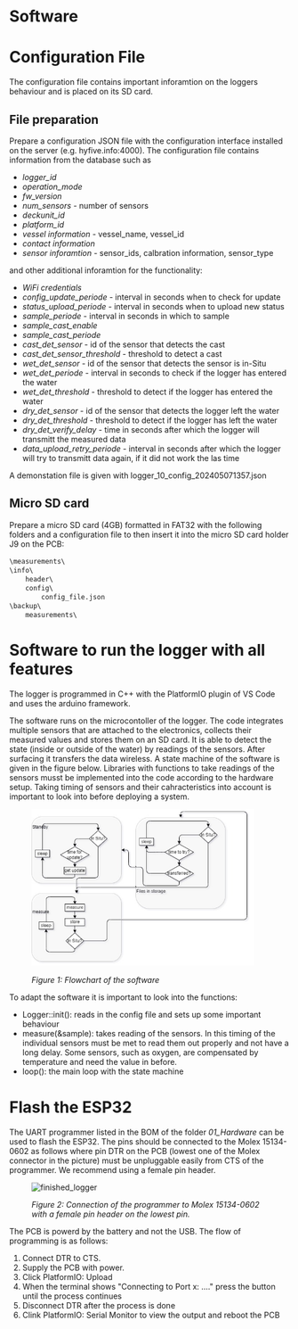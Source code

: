 Software
=====

# Configuration File

The configuration file contains important inforamtion on the loggers behaviour and is placed on its SD card.

## File preparation
Prepare a configuration JSON file with the configuration interface installed on the server (e.g. hyfive.info:4000). The configuration file contains information from the database such as
- *logger_id*
- *operation_mode*
- *fw_version*
- *num_sensors*	- number of sensors
- *deckunit_id*
- *platform_id*
- *vessel information* - vessel_name, vessel_id
- *contact information*
- *sensor inforamtion* - sensor_ids, calbration information, sensor_type

and other additional inforamtion for the functionality:
- *WiFi credentials*
- *config_update_periode*		- interval in seconds when to check for update
- *status_upload_periode*		- interval in seconds when to upload new status
- *sample_periode*		- interval in seconds in which to sample
- *sample_cast_enable*
- *sample_cast_periode*
- *cast_det_sensor*		- id of the sensor that detects the cast
- *cast_det_sensor_threshold*	- threshold to detect a cast
- *wet_det_sensor*		- id of the sensor that detects the sensor is in-Situ
- *wet_det_periode*		- interval in seconds to check if the logger has entered the water
- *wet_det_threshold*		- threshold to detect if the logger has entered the water
- *dry_det_sensor*		- id of the sensor that detects the logger left the water
- *dry_det_threshold*		- threshold to detect if the logger has left the water
- *dry_det_verify_delay*	- time in seconds after which the logger will transmitt the measured data
- *data_upload_retry_periode*	- interval in seconds  after which the logger will try to transmitt data again, if it did not work the las time

A demonstation file is given with logger_10_config_202405071357.json

## Micro SD card
Prepare a micro SD card (4GB) formatted in FAT32 with the following folders and a configuration file to then insert it into the micro SD card holder J9 on the PCB:
```
\measurements\
\info\
	header\
	config\
		config_file.json
\backup\
	measurements\
```

# Software to run the logger with all features

The logger is programmed in C++ with the PlatformIO plugin of VS Code and uses the arduino framework.

The software runs on the microcontoller of the logger. The code integrates multiple sensors that are attached to the electronics, collects their measured values
and stores them on an SD card. It is able to detect the state (inside or outside of the water) by readings of the sensors. After surfacing it transfers the data wireless.
A state machine of the software is given in the figure below. Libraries with functions to take readings of the sensors musst be implemented into the code according to
the hardware setup. Taking timing of sensors and their cahracteristics into account is important to look into before deploying a system.

<figure> 
   <img src="media/Flowchart.jpg"  width="400">

   <figurecaption><a name="figure1">*Figure 1:*</a> *Flowchart of the software*</figurecaption>
</figure>

To adapt the software it is important to look into the functions:

- Logger::init(): reads in the config file and sets up some important behaviour
- measure(&sample): takes reading of the sensors. In this timing of the individual sensors must be met to read them out properly and not have a long delay. Some sensors, such as oxygen, are compensated by temperature 
and need the value in before.
- loop(): the main loop with the state machine

# Flash the ESP32
The UART programmer listed in the BOM of the folder *01_Hardware* can be used to flash the ESP32. The pins should be connected to the Molex 15134-0602 as follows where pin DTR on the PCB (lowest one of the Molex connector 
in the picture) must be unpluggable easily from CTS of the programmer. We recommend using a female pin header.

<figure> 
   <img src="media/connector.png"  width="400" title="finished_logger">

   <figurecaption><a name="figure2">*Figure 2:*</a> *Connection of the programmer to Molex 15134-0602 with a female pin header on the lowest pin.*</figurecaption>
</figure>

The PCB is powerd by the battery and not the USB. The flow of programming is as follows:
1. Connect DTR to CTS.
2. Supply the PCB with power.
3. Click PlatformIO: Upload
4. When the terminal shows "Connecting to Port x: ...." press the button until the process continues
5. Disconnect DTR after the process is done
6. Clink PlatformIO: Serial Monitor to view the output and reboot the PCB